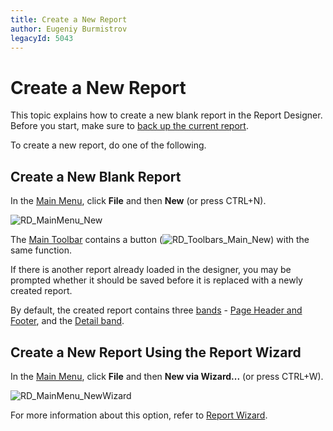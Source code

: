 ```yaml
---
title: Create a New Report
author: Eugeniy Burmistrov
legacyId: 5043
---
```

# Create a New Report
This topic explains how to create a new blank report in the Report Designer. Before you start, make sure to [back up the current report](../../report-editing-basics/back-up-the-current-layout-before-modifying-it.md).

To create a new report, do one of the following.

## Create a New Blank Report
In the [Main Menu](../../report-designer-reference/report-designer-ui/main-menu.md), click **File** and then **New** (or press CTRL+N).

![RD_MainMenu_New](../../../../../images/img11087.png)

The [Main Toolbar](../../report-designer-reference/report-designer-ui/main-toolbar.md) contains a button (![RD_Toolbars_Main_New](../../../../../images/img8412.png)) with the same function.

If there is another report already loaded in the designer, you may be prompted whether it should be saved before it is replaced with a newly created report.

By default, the created report contains three [bands](../../report-designer-reference/report-bands.md) - [Page Header and Footer](../../report-designer-reference/report-bands/page-header-and-footer.md), and the [Detail band](../../report-designer-reference/report-bands/detail-band.md).

## Create a New Report Using the Report Wizard
In the [Main Menu](../../report-designer-reference/report-designer-ui/main-menu.md), click **File** and then **New via Wizard...** (or press CTRL+W).

![RD_MainMenu_NewWizard](../../../../../images/img11088.png)

For more information about this option, refer to [Report Wizard](../../report-wizard.md).